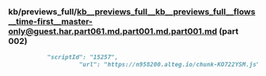 ### kb/previews_full/kb__previews_full__kb__previews_full__flows__time-first__master-only@guest.har.part061.md.part001.md.part001.md (part 002)

```md
           "scriptId": "15257",
                    "url": "https://n958200.alteg.io/chunk-KO722YSM.js",
                
```

```
